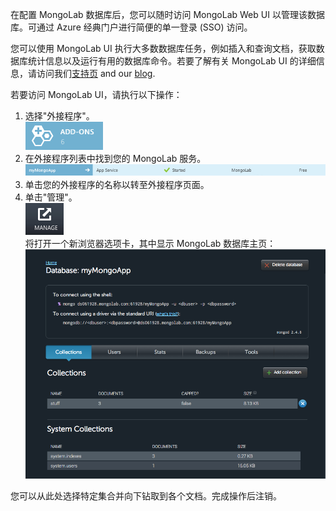 在配置 MongoLab 数据库后，您可以随时访问 MongoLab Web UI 以管理该数据库。可通过 Azure 经典门户进行简便的单一登录 (SSO) 访问。

您可以使用 MongoLab UI 执行大多数数据库任务，例如插入和查询文档，获取数据库统计信息以及运行有用的数据库命令。若要了解有关 MongoLab UI 的详细信息，请访问我们[支持页](http://support.mongolab.com) and our [blog](http://blog.mongolab.com).

若要访问 MongoLab UI，请执行以下操作：

1. 选择"外接程序"。  
![AddonsButton][button-addons]
1. 在外接程序列表中找到您的 MongoLab 服务。  
![MongolabEntry][entry-mongolabaddon]
1. 单击您的外接程序的名称以转至外接程序页面。
1. 单击"管理"。  
![ManageButton][button-manage]  
将打开一个新浏览器选项卡，其中显示 MongoLab 数据库主页：
![DbHome][screen-dblanding]

您可以从此处选择特定集合并向下钻取到各个文档。完成操作后注销。

[entry-mongolabaddon]: ./media/howto-access-mongolab-ui/entry-mongolabaddon.png
[button-manage]: ./media/howto-access-mongolab-ui/button-manage.png
[button-addons]: ./media/howto-access-mongolab-ui/button-addons.png
[screen-dblanding]: ./media/howto-access-mongolab-ui/screen-mongolab_dblanding.png
<!--HONumber=41-->
